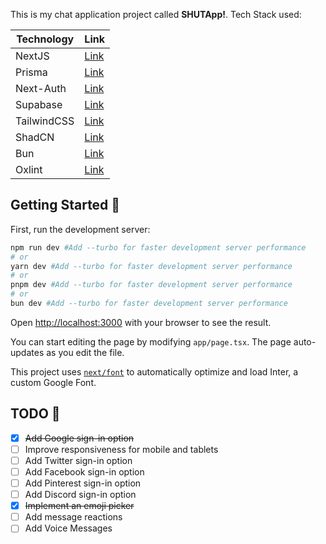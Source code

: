 This is my chat application project called **SHUTApp!**.
Tech Stack used:


| Technology  | Link                                                               |
| ------------- | -------------------------------------------------------------------- |
| NextJS      | [Link](https://nextjs.org/)                                        |
| Prisma      | [Link](https://www.prisma.io/)                                     |
| Next-Auth   | [Link](https://next-auth.js.org/)                                  |
| Supabase    | [Link](https://supabase.com/)                                      |
| TailwindCSS | [Link](https://tailwindcss.com/)                                   |
| ShadCN      | [Link](https://ui.shadcn.com/)                                     |
| Bun         | [Link](https://bun.sh/)                                            |
| Oxlint      | [Link](https://oxc-project.github.io/docs/guide/usage/linter.html) |

## Getting Started 🚀️

First, run the development server:

```bash
npm run dev #Add --turbo for faster development server performance
# or
yarn dev #Add --turbo for faster development server performance
# or
pnpm dev #Add --turbo for faster development server performance
# or
bun dev #Add --turbo for faster development server performance
```

Open [http://localhost:3000](http://localhost:3000) with your browser to see the result.

You can start editing the page by modifying `app/page.tsx`. The page auto-updates as you edit the file.

This project uses [`next/font`](https://nextjs.org/docs/basic-features/font-optimization) to automatically optimize and load Inter, a custom Google Font.

## TODO 👀️

* [X] ~~Add Google sign-in option~~
* [ ] Improve responsiveness for mobile and tablets
* [ ] Add Twitter sign-in option
* [ ] Add Facebook sign-in option
* [ ] Add Pinterest sign-in option
* [ ] Add Discord sign-in option
* [X] ~~Implement an emoji picker~~
* [ ] Add message reactions
* [ ] Add Voice Messages
